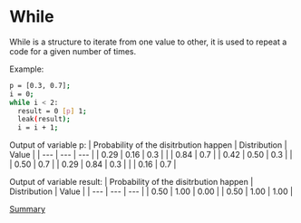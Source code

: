 # While

While is a structure to iterate from one value to other, it is used to repeat a code for
a given number of times.

Example:
```sh
p = [0.3, 0.7];
i = 0;
while i < 2: 
  result = 0 [p] 1;
  leak(result);
  i = i + 1;
```

Output of variable p:
| Probability of the disitrbution happen | Distribution | Value | 
| --- | --- | --- |
| 0.29 | 0.16 | 0.3 |
| | 0.84 | 0.7 |
| 0.42 | 0.50 | 0.3 |
| | 0.50 | 0.7 |
| 0.29 | 0.84 | 0.3 |
| | 0.16 | 0.7 |

Output of variable result:
| Probability of the disitrbution happen | Distribution | Value | 
| --- | --- | --- |
| 0.50 | 1.00 | 0.00 |
| 0.50 | 1.00 | 1.00 |


[Summary](https://github.com/gleisonsdm/Kuifje-Documentation)
